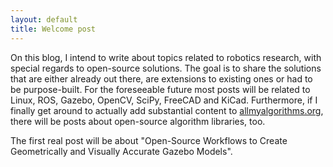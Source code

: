 ```yaml
---
layout: default
title: Welcome post
---
```


On this blog, I intend to write about topics related to robotics research, with special regards to open-source solutions.
The goal is to share the solutions that are either already out there, are extensions to existing ones or had to be purpose-built.
For the foreseeable future most posts will be related to Linux, ROS, Gazebo, OpenCV, SciPy, FreeCAD and KiCad.
Furthermore, if I finally get around to actually add substantial content to [allmyalgorithms.org](http://allmyalgorithms.org), there will be posts about open-source algorithm libraries, too.

The first real post will be about \"Open-Source Workflows to Create Geometrically and Visually Accurate Gazebo Models\".
